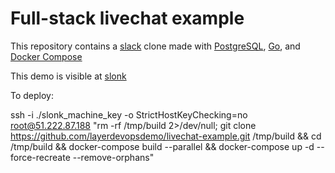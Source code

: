 # Full-stack livechat example

This repository contains a [slack](https://slack.com) clone made with [PostgreSQL](https://www.postgresql.org/), [Go](https://golang.org/), and [Docker Compose](https://docs.docker.com/compose/install/)

This demo is visible at [slonk](https://slonk.cidemo.co)

To deploy:

ssh -i ./slonk_machine_key -o StrictHostKeyChecking=no root@51.222.87.188 "rm -rf /tmp/build 2>/dev/null; git clone https://github.com/layerdevopsdemo/livechat-example.git /tmp/build && cd /tmp/build && docker-compose build --parallel && docker-compose up -d --force-recreate --remove-orphans"


